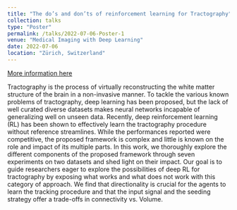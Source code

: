 ```yaml
---
title: "The do’s and don’ts of reinforcement learning for Tractography"
collection: talks
type: "Poster"
permalink: /talks/2022-07-06-Poster-1
venue: "Medical Imaging with Deep Learning"
date: 2022-07-06
location: "Zürich, Switzerland"
---
```


[More information here](https://2022.midl.io/papers/b_s_3)

Tractography is the process of virtually reconstructing the white matter structure of the brain in a non-invasive manner. To tackle the various known problems of tractography, deep learning has been proposed, but the lack of well curated diverse datasets makes neural networks incapable of generalizing well on unseen data. Recently, deep reinforcement learning (RL) has been shown to effectively learn the tractography procedure without reference streamlines. While the performances reported were competitive, the proposed framework is complex and little is known on the role and impact of its multiple parts. In this work, we thoroughly explore the different components of the proposed framework through seven experiments on two datasets and shed light on their impact. Our goal is to guide researchers eager to explore the possibilities of deep RL for tractography by exposing what works and what does not work with this category of approach. We find that directionality is crucial for the agents to learn the tracking procedure and that the input signal and the seeding strategy offer a trade-offs in connectivity vs. Volume.
